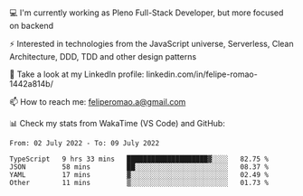💻 I'm currently working as Pleno Full-Stack Developer, but more focused on backend

⚡ Interested in technologies from the JavaScript universe, Serverless, Clean Architecture, DDD, TDD and other design patterns

👥 Take a look at my LinkedIn profile: linkedin.com/in/felipe-romao-1442a814b/

📫 How to reach me: feliperomao.a@gmail.com

📊 Check my stats from WakaTime (VS Code) and GitHub:

<!--START_SECTION:waka-->

```text
From: 02 July 2022 - To: 09 July 2022

TypeScript   9 hrs 33 mins   ████████████████████▓░░░░   82.75 %
JSON         58 mins         ██░░░░░░░░░░░░░░░░░░░░░░░   08.37 %
YAML         17 mins         ▓░░░░░░░░░░░░░░░░░░░░░░░░   02.49 %
Other        11 mins         ▒░░░░░░░░░░░░░░░░░░░░░░░░   01.73 %
```

<!--END_SECTION:waka-->
